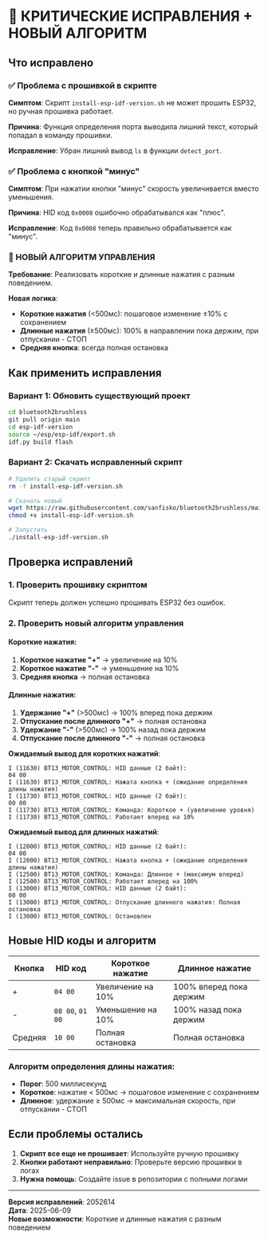 # 🚨 КРИТИЧЕСКИЕ ИСПРАВЛЕНИЯ + НОВЫЙ АЛГОРИТМ

## Что исправлено

### ✅ Проблема с прошивкой в скрипте
**Симптом**: Скрипт `install-esp-idf-version.sh` не может прошить ESP32, но ручная прошивка работает.

**Причина**: Функция определения порта выводила лишний текст, который попадал в команду прошивки.

**Исправление**: Убран лишний вывод `ls` в функции `detect_port`.

### ✅ Проблема с кнопкой "минус"
**Симптом**: При нажатии кнопки "минус" скорость увеличивается вместо уменьшения.

**Причина**: HID код `0x0008` ошибочно обрабатывался как "плюс".

**Исправление**: Код `0x0008` теперь правильно обрабатывается как "минус".

### 🚀 НОВЫЙ АЛГОРИТМ УПРАВЛЕНИЯ
**Требование**: Реализовать короткие и длинные нажатия с разным поведением.

**Новая логика**:
- **Короткие нажатия** (<500мс): пошаговое изменение ±10% с сохранением
- **Длинные нажатия** (≥500мс): 100% в направлении пока держим, при отпускании - СТОП
- **Средняя кнопка**: всегда полная остановка

## Как применить исправления

### Вариант 1: Обновить существующий проект
```bash
cd bluetooth2brushless
git pull origin main
cd esp-idf-version
source ~/esp/esp-idf/export.sh
idf.py build flash
```

### Вариант 2: Скачать исправленный скрипт
```bash
# Удалить старый скрипт
rm -f install-esp-idf-version.sh

# Скачать новый
wget https://raw.githubusercontent.com/sanfisko/bluetooth2brushless/main/install-esp-idf-version.sh
chmod +x install-esp-idf-version.sh

# Запустить
./install-esp-idf-version.sh
```

## Проверка исправлений

### 1. Проверить прошивку скриптом
Скрипт теперь должен успешно прошивать ESP32 без ошибок.

### 2. Проверить новый алгоритм управления

#### Короткие нажатия:
1. **Короткое нажатие "+"** → увеличение на 10%
2. **Короткое нажатие "-"** → уменьшение на 10%
3. **Средняя кнопка** → полная остановка

#### Длинные нажатия:
1. **Удержание "+"** (>500мс) → 100% вперед пока держим
2. **Отпускание после длинного "+"** → полная остановка
3. **Удержание "-"** (>500мс) → 100% назад пока держим
4. **Отпускание после длинного "-"** → полная остановка

**Ожидаемый вывод для коротких нажатий**:
```
I (11630) BT13_MOTOR_CONTROL: HID данные (2 байт):
04 00 
I (11630) BT13_MOTOR_CONTROL: Нажата кнопка + (ожидание определения длины нажатия)
I (11730) BT13_MOTOR_CONTROL: HID данные (2 байт):
00 00 
I (11730) BT13_MOTOR_CONTROL: Команда: Короткое + (увеличение уровня)
I (11730) BT13_MOTOR_CONTROL: Работает вперед на 10%
```

**Ожидаемый вывод для длинных нажатий**:
```
I (12000) BT13_MOTOR_CONTROL: HID данные (2 байт):
04 00 
I (12000) BT13_MOTOR_CONTROL: Нажата кнопка + (ожидание определения длины нажатия)
I (12500) BT13_MOTOR_CONTROL: Команда: Длинное + (максимум вперед)
I (12500) BT13_MOTOR_CONTROL: Работает вперед на 100%
I (13000) BT13_MOTOR_CONTROL: HID данные (2 байт):
00 00 
I (13000) BT13_MOTOR_CONTROL: Отпускание длинного нажатия: Полная остановка
I (13000) BT13_MOTOR_CONTROL: Остановлен
```

## Новые HID коды и алгоритм

| Кнопка | HID код | Короткое нажатие | Длинное нажатие |
|--------|---------|------------------|-----------------|
| + | `04 00` | Увеличение на 10% | 100% вперед пока держим |
| - | `08 00`, `01 00` | Уменьшение на 10% | 100% назад пока держим |
| Средняя | `10 00` | Полная остановка | Полная остановка |

### Алгоритм определения длины нажатия:
- **Порог**: 500 миллисекунд
- **Короткое**: нажатие < 500мс → пошаговое изменение с сохранением
- **Длинное**: удержание ≥ 500мс → максимальная скорость, при отпускании - СТОП

## Если проблемы остались

1. **Скрипт все еще не прошивает**: Используйте ручную прошивку
2. **Кнопки работают неправильно**: Проверьте версию прошивки в логах
3. **Нужна помощь**: Создайте issue в репозитории с полными логами

---
**Версия исправлений**: 2052614  
**Дата**: 2025-06-09  
**Новые возможности**: Короткие и длинные нажатия с разным поведением